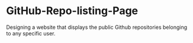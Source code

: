 # GitHub-Repo-listing-Page
Designing a website that displays the public Github repositories belonging to any specific user.
